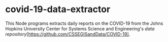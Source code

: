 # covid-19-data-extractor

This Node programs extracts daily reports on the COVID-19 from the Johns Hopkins University Center for Systems Science and Engineering's _data repository_[https://github.com/CSSEGISandData/COVID-19].
